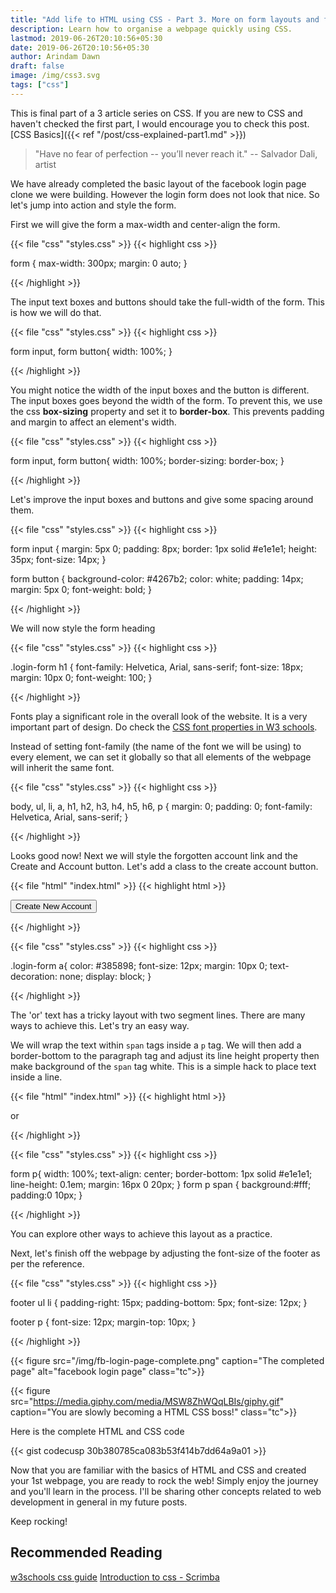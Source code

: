 ```yaml
---
title: "Add life to HTML using CSS - Part 3. More on form layouts and fine tuning "
description: Learn how to organise a webpage quickly using CSS.
lastmod: 2019-06-26T20:10:56+05:30
date: 2019-06-26T20:10:56+05:30
author: Arindam Dawn
draft: false
image: /img/css3.svg
tags: ["css"]
---
```


This is final part of a 3 article series on CSS. If you are new to CSS and haven't checked the first part, I would encourage you to check this post. 
[CSS Basics]({{< ref "/post/css-explained-part1.md" >}})

> "Have no fear of perfection -- you’ll never reach it." -- Salvador Dali, artist

We have already completed the basic layout of the facebook login page clone we were building. However the login form does not look that nice. So let's jump into action and style the form.

First we will give the form a max-width and center-align the form.

{{< file "css" "styles.css" >}}
{{< highlight css >}}

form {
    max-width: 300px;
    margin: 0 auto;
}

{{< /highlight >}}

The input text boxes and buttons should take the full-width of the form. This is how we will do that.

{{< file "css" "styles.css" >}}
{{< highlight css >}}

form input, form button{
    width: 100%;
}

{{< /highlight >}}

You might notice the width of the input boxes and the button is different. The input boxes goes beyond the width of the form. To prevent this, we use the css **box-sizing** property and set it to **border-box**. This prevents padding and margin to affect an element's width.

{{< file "css" "styles.css" >}}
{{< highlight css >}}

form input, form button{
    width: 100%;
    border-sizing: border-box;
}

{{< /highlight >}}

Let's improve the input boxes and buttons and give some spacing around them.

{{< file "css" "styles.css" >}}
{{< highlight css >}}

form input {
    margin: 5px 0;
    padding: 8px;
    border: 1px solid #e1e1e1;
    height: 35px;
    font-size: 14px;
}

form button {
    background-color: #4267b2;
    color: white;
    padding: 14px;
    margin: 5px 0;
    font-weight: bold;
}

{{< /highlight >}}

We will now style the form heading

{{< file "css" "styles.css" >}}
{{< highlight css >}}

.login-form h1 {
    font-family: Helvetica, Arial, sans-serif;
    font-size: 18px;
    margin: 10px 0;
    font-weight: 100;
}

{{< /highlight >}}

Fonts play a significant role in the overall look of the website. It is a very important part of design. Do check the [CSS font properties in W3 schools](https://www.w3schools.com/css/css_font.asp). 

Instead of setting font-family (the name of the font we will be using) to every element, we can set it globally so that all elements of the webpage will inherit the same font.

{{< file "css" "styles.css" >}}
{{< highlight css >}}

body, ul, li, a, h1, h2, h3, h4, h5, h6, p {
    margin: 0;
    padding: 0;
    font-family: Helvetica, Arial, sans-serif;
}

{{< /highlight >}}

Looks good now! Next we will style the forgotten account link and the Create and Account button. Let's add a class to the create account button.

{{< file "html" "index.html" >}}
{{< highlight html >}}

<button class="create-account">Create New Account</button>

{{< /highlight >}}


{{< file "css" "styles.css" >}}
{{< highlight css >}}

.login-form a{
    color: #385898;
    font-size: 12px;
    margin: 10px 0;
    text-decoration: none;
    display: block;
}

{{< /highlight >}}

The 'or' text has a tricky layout with two segment lines. There are many ways to achieve this. Let's try an easy way.

We will wrap the text within `span` tags inside a `p` tag. We will then add a border-bottom to the paragraph tag and adjust its line height property then make background of the `span` tag white. This is a simple hack to place text inside a line.

{{< file "html" "index.html" >}}
{{< highlight html >}}

<p><span>or</span></p>

{{< /highlight >}}


{{< file "css" "styles.css" >}}
{{< highlight css >}}

form p{ 
    width: 100%;
    text-align: center;
    border-bottom: 1px solid #e1e1e1;
    line-height: 0.1em;
    margin: 16px 0 20px;
} 
form p span { background:#fff; padding:0 10px; }

{{< /highlight >}}

You can explore other ways to achieve this layout as a practice.

Next, let's finish off the webpage by adjusting the font-size of the footer as per the reference.

{{< file "css" "styles.css" >}}
{{< highlight css >}}

footer ul li {
    padding-right: 15px;
    padding-bottom: 5px;
    font-size: 12px;
}

footer p {
    font-size: 12px;
    margin-top: 10px;
}

{{< /highlight >}}

{{< figure src="/img/fb-login-page-complete.png" caption="The completed page" alt="facebook login page" class="tc">}}


{{< figure src="https://media.giphy.com/media/MSW8ZhWQqLBIs/giphy.gif" caption="You are slowly becoming a HTML CSS boss!" class="tc">}}

Here is the complete HTML and CSS code

{{< gist codecusp 30b380785ca083b53f414b7dd64a9a01 >}}

Now that you are familiar with the basics of HTML and CSS and created your 1st webpage, you are ready to rock the web! Simply enjoy the journey and you'll learn in the process. 
I'll be sharing other concepts related to web development in general in my future posts.

Keep rocking!

## Recommended Reading

[w3schools css guide](https://www.w3schools.com/css/default.asp)
[Introduction to css - Scrimba](https://scrimba.com/g/gintrotocss)